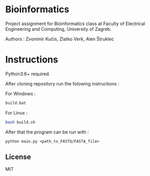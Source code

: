 # Bioinformatics
Project assignment for Bioinformatics class at Faculty of Electrical Engineering and Computing, University of Zagreb.

Authors : Zvonimir Kučis, Zlatko Verk, Alen Štruklec

# Instructions
Python3.6+ required.

After cloning repository run the folowing instructions : 

For Windows :
```cmd
build.bat
```

For Linux :
```sh
bash build.sh
```

After that the program can be run with :
```
python main.py <path_to_FASTQ/FASTA_file>
```

License
----

MIT
